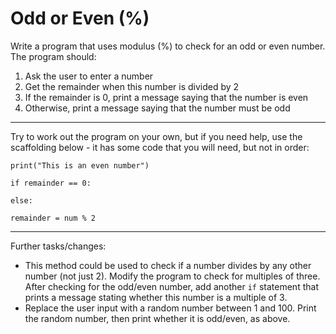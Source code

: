 # Odd or Even (%)
Write a program that uses modulus (%) to check for an odd or even number. The program should:

1. Ask the user to enter a number
2. Get the remainder when this number is divided by 2
3. If the remainder is 0, print a message saying that the number is even
4. Otherwise, print a message saying that the number must be odd

---
Try to work out the program on your own, but if you need help, use the scaffolding below - it has some code that you will need, but not in order:

`print("This is an even number")`

`if remainder == 0:`

`else:`

`remainder = num % 2`

---
Further tasks/changes:

* This method could be used to check if a number divides by any other number (not just 2). Modify the program to check for multiples of three. After checking for the odd/even number, add another `if` statement that prints a message stating whether this number is a multiple of 3.
* Replace the user input with a random number between 1 and 100. Print the random number, then print whether it is odd/even, as above.
